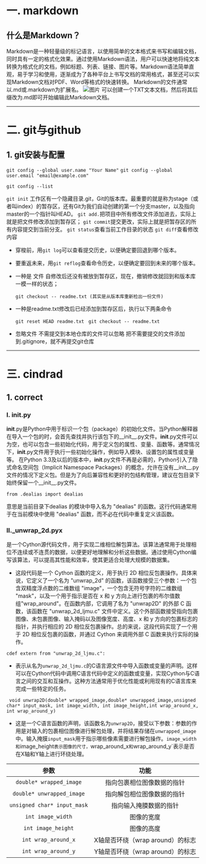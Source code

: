 # 一. **markdown**
## 什么是Markdown？
Markdown是一种轻量级的标记语言，以使用简单的文本格式来书写和编辑文档，同时具有一定的格式化效果。通过使用Markdown语法，用户可以快速地将纯文本转换为格式化的文档，例如标题、列表、链接、图片等。Markdown语法简单直观，易于学习和使用，逐渐成为了各种平台上书写文档的常用格式，甚至还可以实现Markdown文档对PDF、Word等格式的快速转换。
Markdown的文件通常以.md或.markdown为扩展名。
![图片](https://image.itbaima.cn/markdown/2024/04/01/vdfIcRaSolpG1Eq.png)
可以创建一个TXT文本文档，然后将其后缀改为.md即可开始编辑此Markdown文档。
***
# 二. **git与github**
##  1. git安装与配置
`git config --global user.name "Your Name"`
`git config --global user.email "email@example.com"`

`git config --list`

`git init`
工作区有一个隐藏目录.git，Git的版本库。最重要的就是称为stage（或者叫index）的暂存区，还有Git为我们自动创建的第一个分支master，以及指向master的一个指针叫HEAD。
`git add.`把项目中所有修改文件添加进去，实际上就是把文件修改添加到暂存区；
`git commit`提交更改，实际上就是把暂存区的所有内容提交到当前分支。
`git status`查看当前工作目录的状态
`git diff`查看修改内容

* 穿梭前，用`git log`可以查看提交历史，以便确定要回退到哪个版本。
* 要重返未来，用`git reflog`查看命令历史，以便确定要回到未来的哪个版本。

* 一种是 文件 自修改后还没有被放到暂存区，现在，撤销修改就回到和版本库一模一样的状态；

  `git checkout -- readme.txt (其实是从版本库重新检出一份文件)`
* 一种是readme.txt修改后已经添加到暂存区后，执行以下两条命令

  `git reset HEAD readme.txt `
  `git checkout -- readme.txt`

* 忽略文件
不需提交到本地仓库的文件可以忽略
把不需要提交的文件添加到.gitignore，就不再提交git仓库
***
# 三. **cindrad**
## 1. correct
### I. __init__.py
__init__.py是Python中用于标识一个包（package）的初始化文件。当Python解释器在导入一个包的时，会首先查找并执行该包下的__init__.py文件。__init__.py文件可以为空，也可以包含一些初始化代码，用于定义包的属性、变量、函数等。通常情况下，__init__.py文件用于执行一些初始化操作，例如导入模块、设置包的属性或变量等。
在Python 3.3及以后的版本中，__init__.py文件不再是必需的，Python引入了隐式命名空间包（Implicit Namespace Packages）的概念，允许在没有__init__.py文件的情况下定义包。但是为了向后兼容性和更好的包结构管理，建议在包目录下始终保留一个__init__.py文件。

`from .dealias import dealias`

意思是当前目录下dealias 的模块中导入名为 "dealias" 的函数。这行代码通常用于在当前模块中使用 "dealias" 函数，而不必在代码中重复定义该函数。
### II._unwrap_2d.pyx
是一个Cython源代码文件，用于实现二维相位解包算法。该算法通常用于处理相位不连续或不连贯的数据，以便更好地理解和分析这些数据。通过使用Cython编写该算法，可以提高其性能和效率，使其更适合处理大规模的数据集。
* 这段代码是一个 Cython 函数的定义，用于执行 2D 相位反包裹操作。具体来说，它定义了一个名为 "unwrap_2d" 的函数，该函数接受三个参数：一个包含双精度浮点数的二维数组 "image"，一个包含无符号字符的二维数组 "mask"，以及一个用于指示是否在 x 和 y
方向上进行包裹的布尔值数组"wrap_around"。在函数内部，它调用了名为 "unwrap2D" 的外部 C 函数，该函数在 "unwrap_2d_ljmu.c" 文件中定义。这个外部函数接受指向包裹图像、未包裹图像、输入掩码以及图像宽度、高度、x 和 y 方向的包裹标志的指针，并执行相应的 2D 相位反包裹操作。总的来说，这段代码实现了一个用于 2D 相位反包裹的函数，并通过 Cython 来调用外部 C 函数来执行实际的操作。

`cdef extern from "unwrap_2d_ljmu.c":`
*  表示从名为`unwrap_2d_ljmu.c`的C语言源文件中导入函数或变量的声明。这样可以在Cython代码中调用C语言代码中定义的函数或变量，实现Cython与C语言之间的交互和互操作。这种方法通常用于优化性能或利用现有的C语言库来完成一些特定的任务。

` void unwrap2D(double* wrapped_image,double* unwrapped_image,unsigned char* input_mask,
int image_width, int image_height,int wrap_around_x, int wrap_around_y)`

* 这是一个C语言函数的声明，该函数名为`unwrap2D`，接受以下参数：参数的作用是对输入的包裹相位图像进行解包处理，并将结果存储在`unwrapped_image`中。输入掩膜`input_mask`用于指示哪些像素需要进行解包操作。`image_width和`image_height`表示图像的尺寸，`wrap_around_x`和`wrap_around_y`表示是否在X轴和Y轴上进行环绕处理。

|            **参数**            |           **功能**           |
|:----------------------------:|:----------------------:|
|   `double* wrapped_image`    |     指向包裹相位图像数据的指针      | 
|  `double* unwrapped_image`   |     指向解包相位图像数据的指针      | 
| `unsigned char* input_mask`  |      指向输入掩膜数据的指针       | 
|      `int image_width`       |         图像的宽度          | 
|      `int image_height`      |         图像的高度          | 
|     `int wrap_around_x`      | X轴是否环绕（wrap around）的标志 | 
|     `int wrap_around_y`      | Y轴是否环绕（wrap around）的标志 | 





